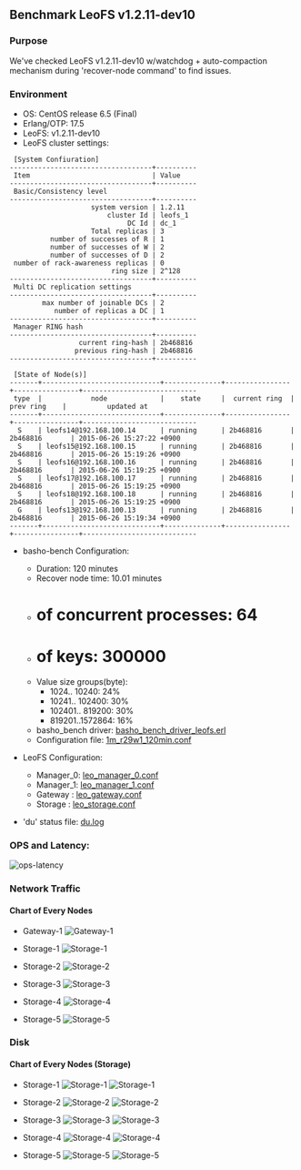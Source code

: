 ## Benchmark LeoFS v1.2.11-dev10

### Purpose
We've checked LeoFS v1.2.11-dev10 w/watchdog + auto-compaction mechanism during 'recover-node command' to find issues.

### Environment

* OS: CentOS release 6.5 (Final)
* Erlang/OTP: 17.5
* LeoFS: v1.2.11-dev10
* LeoFS cluster settings:

```
 [System Confiuration]
-----------------------------------+----------
 Item                              | Value    
-----------------------------------+----------
 Basic/Consistency level
-----------------------------------+----------
                    system version | 1.2.11
                        cluster Id | leofs_1
                             DC Id | dc_1
                    Total replicas | 3
          number of successes of R | 1
          number of successes of W | 2
          number of successes of D | 2
 number of rack-awareness replicas | 0
                         ring size | 2^128
-----------------------------------+----------
 Multi DC replication settings
-----------------------------------+----------
        max number of joinable DCs | 2
           number of replicas a DC | 1
-----------------------------------+----------
 Manager RING hash
-----------------------------------+----------
                 current ring-hash | 2b468816
                previous ring-hash | 2b468816
-----------------------------------+----------

 [State of Node(s)]
-------+-----------------------------+--------------+----------------+----------------+----------------------------
 type  |            node             |    state     |  current ring  |   prev ring    |          updated at         
-------+-----------------------------+--------------+----------------+----------------+----------------------------
  S    | leofs14@192.168.100.14      | running      | 2b468816       | 2b468816       | 2015-06-26 15:27:22 +0900
  S    | leofs15@192.168.100.15      | running      | 2b468816       | 2b468816       | 2015-06-26 15:19:26 +0900
  S    | leofs16@192.168.100.16      | running      | 2b468816       | 2b468816       | 2015-06-26 15:19:25 +0900
  S    | leofs17@192.168.100.17      | running      | 2b468816       | 2b468816       | 2015-06-26 15:19:25 +0900
  S    | leofs18@192.168.100.18      | running      | 2b468816       | 2b468816       | 2015-06-26 15:19:25 +0900
  G    | leofs13@192.168.100.13      | running      | 2b468816       | 2b468816       | 2015-06-26 15:19:34 +0900
-------+-----------------------------+--------------+----------------+----------------+----------------------------

```

* basho-bench Configuration:
    * Duration: 120 minutes
    * Recover node time: 10.01 minutes
    * # of concurrent processes: 64
    * # of keys: 300000
    * Value size groups(byte):
        *   1024..  10240: 24%
        *  10241.. 102400: 30%
        * 102401.. 819200: 30%
        * 819201..1572864: 16%
    * basho_bench driver: [basho_bench_driver_leofs.erl](https://github.com/leo-project/leofs/blob/develop/test/src/basho_bench_driver_leofs.erl)
    * Configuration file: [1m_r29w1_120min.conf](20150626_152748/1m_r29w1_120min.conf)

* LeoFS Configuration:
    * Manager_0: [leo_manager_0.conf](conf/leo_manager_0.conf)
    * Manager_1: [leo_manager_1.conf](conf/leo_manager_1.conf)
    * Gateway  : [leo_gateway.conf](conf/leo_gateway.conf)
    * Storage  : [leo_storage.conf](conf/leo_storage.conf)

* 'du' status file: [du.log](du.log)

### OPS and Latency:

![ops-latency](20150626_152748/summary.png)

### Network Traffic
#### Chart of Every Nodes

* Gateway-1
![Gateway-1](leofs13_20150626_152747/sar_1_20150626_152747_p1p1-if1.png)

* Storage-1
![Storage-1](leofs14_20150626_152747/sar_3_20150626_152747_p1p1-if1.png)

* Storage-2
![Storage-2](leofs15_20150626_152747/sar_3_20150626_152747_p1p1-if1.png)

* Storage-3
![Storage-3](leofs16_20150626_152747/sar_3_20150626_152747_p1p1-if1.png)

* Storage-4
![Storage-4](leofs17_20150626_152747/sar_3_20150626_152747_p1p1-if1.png)

* Storage-5
![Storage-5](leofs18_20150626_152747/sar_2_20150626_152747_p1p1-if1.png)


### Disk
#### Chart of Every Nodes (Storage)

* Storage-1
![Storage-1](leofs14_20150626_152747/sar_3_20150626_152747_dev8-16-t1.png)
![Storage-1](leofs14_20150626_152747/sar_3_20150626_152747_dev8-16-t2.png)

* Storage-2
![Storage-2](leofs15_20150626_152747/sar_3_20150626_152747_dev8-16-t1.png)
![Storage-2](leofs15_20150626_152747/sar_3_20150626_152747_dev8-16-t2.png)

* Storage-3
![Storage-3](leofs16_20150626_152747/sar_3_20150626_152747_dev8-16-t1.png)
![Storage-3](leofs16_20150626_152747/sar_3_20150626_152747_dev8-16-t2.png)

* Storage-4
![Storage-4](leofs17_20150626_152747/sar_3_20150626_152747_dev8-16-t1.png)
![Storage-4](leofs17_20150626_152747/sar_3_20150626_152747_dev8-16-t2.png)

* Storage-5
![Storage-5](leofs18_20150626_152747/sar_2_20150626_152747_dev8-16-t1.png)
![Storage-5](leofs18_20150626_152747/sar_2_20150626_152747_dev8-16-t2.png)

